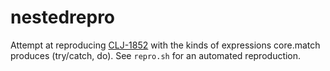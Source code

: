 # nestedrepro

Attempt at reproducing [CLJ-1852][CLJ-1852] with the kinds of expressions core.match produces (try/catch, do). See `repro.sh` for an automated reproduction.

[CLJ-1852]: https://dev.clojure.org/jira/browse/CLJ-1852
